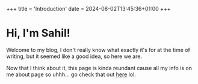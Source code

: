 +++
title = 'Introduction'
date = 2024-08-02T13:45:36+01:00
+++

# Hi, I'm Sahil!

Welcome to my blog, I don't really know what exactly it's for at the time of writing, but it seemed like a good idea, so here we are.

Now that I think about it, this page is kinda reundant cause all my info is on me about page so uhhh... go check that out [here](https://acerrimus.srht.site/about/) lol.